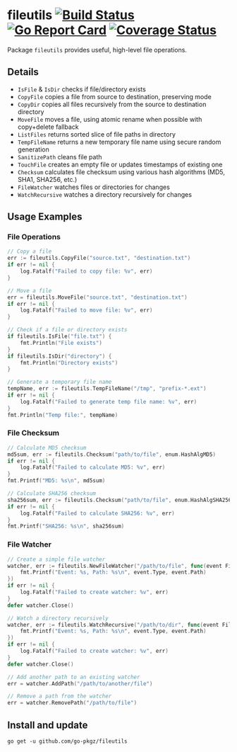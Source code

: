 # fileutils [![Build Status](https://github.com/go-pkgz/fileutils/workflows/build/badge.svg)](https://github.com/go-pkgz/fileutils/actions) [![Go Report Card](https://goreportcard.com/badge/github.com/go-pkgz/fileutils)](https://goreportcard.com/report/github.com/go-pkgz/fileutils) [![Coverage Status](https://coveralls.io/repos/github/go-pkgz/fileutils/badge.svg?branch=master)](https://coveralls.io/github/go-pkgz/fileutils?branch=master)

Package `fileutils` provides useful, high-level file operations.

## Details

- `IsFile` & `IsDir` checks if file/directory exists
- `CopyFile` copies a file from source to destination, preserving mode
- `CopyDir` copies all files recursively from the source to destination directory
- `MoveFile` moves a file, using atomic rename when possible with copy+delete fallback
- `ListFiles` returns sorted slice of file paths in directory
- `TempFileName` returns a new temporary file name using secure random generation
- `SanitizePath` cleans file path
- `TouchFile` creates an empty file or updates timestamps of existing one
- `Checksum` calculates file checksum using various hash algorithms (MD5, SHA1, SHA256, etc.)
- `FileWatcher` watches files or directories for changes
- `WatchRecursive` watches a directory recursively for changes

## Usage Examples

### File Operations

```go
// Copy a file
err := fileutils.CopyFile("source.txt", "destination.txt")
if err != nil {
    log.Fatalf("Failed to copy file: %v", err)
}

// Move a file
err = fileutils.MoveFile("source.txt", "destination.txt")
if err != nil {
    log.Fatalf("Failed to move file: %v", err)
}

// Check if a file or directory exists
if fileutils.IsFile("file.txt") {
    fmt.Println("File exists")
}
if fileutils.IsDir("directory") {
    fmt.Println("Directory exists")
}

// Generate a temporary file name
tempName, err := fileutils.TempFileName("/tmp", "prefix-*.ext")
if err != nil {
    log.Fatalf("Failed to generate temp file name: %v", err)
}
fmt.Println("Temp file:", tempName)
```

### File Checksum

```go
// Calculate MD5 checksum
md5sum, err := fileutils.Checksum("path/to/file", enum.HashAlgMD5)
if err != nil {
    log.Fatalf("Failed to calculate MD5: %v", err)
}
fmt.Printf("MD5: %s\n", md5sum)

// Calculate SHA256 checksum
sha256sum, err := fileutils.Checksum("path/to/file", enum.HashAlgSHA256)
if err != nil {
    log.Fatalf("Failed to calculate SHA256: %v", err)
}
fmt.Printf("SHA256: %s\n", sha256sum)
```

### File Watcher

```go
// Create a simple file watcher
watcher, err := fileutils.NewFileWatcher("/path/to/file", func(event FileEvent) {
    fmt.Printf("Event: %s, Path: %s\n", event.Type, event.Path)
})
if err != nil {
    log.Fatalf("Failed to create watcher: %v", err)
}
defer watcher.Close()

// Watch a directory recursively
watcher, err := fileutils.WatchRecursive("/path/to/dir", func(event FileEvent) {
    fmt.Printf("Event: %s, Path: %s\n", event.Type, event.Path)
})
if err != nil {
    log.Fatalf("Failed to create watcher: %v", err)
}
defer watcher.Close()

// Add another path to an existing watcher
err = watcher.AddPath("/path/to/another/file")

// Remove a path from the watcher
err = watcher.RemovePath("/path/to/file")
```

## Install and update

`go get -u github.com/go-pkgz/fileutils`
